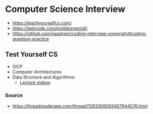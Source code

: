 # Computer Science Interview

-   <https://teachyourselfcs.com/>
-   <https://leetcode.com/problemset/all/>
-   <https://github.com/jwasham/coding-interview-university#coding-question-practice>


## Test Yourself CS

-   SICP
-   Computer Architectures
-   Data Structure and Algorithms:
    -   [Lecture videos](https://www.youtube.com/watch?v=A2bFN3MyNDA&list=PLOtl7M3yp-DX32N0fVIyvn7ipWKNGmwpp)


### Source

-   <https://threadreaderapp.com/thread/1263309093457944576.html>
